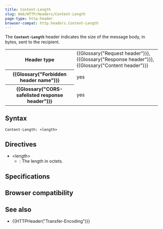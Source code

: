 ```yaml
---
title: Content-Length
slug: Web/HTTP/Headers/Content-Length
page-type: http-header
browser-compat: http.headers.Content-Length
---
```




The **`Content-Length`** header indicates the size of the message body, in bytes, sent to the recipient.

<table class="properties">
  <tbody>
    <tr>
      <th scope="row">Header type</th>
      <td>
        {{Glossary("Request header")}},
        {{Glossary("Response header")}},
        {{Glossary("Content header")}}
      </td>
    </tr>
    <tr>
      <th scope="row">{{Glossary("Forbidden header name")}}</th>
      <td>yes</td>
    </tr>
    <tr>
      <th scope="row">
        {{Glossary("CORS-safelisted response header")}}
      </th>
      <td>yes</td>
    </tr>
  </tbody>
</table>

## Syntax

```http
Content-Length: <length>
```

## Directives

- \<length>
  - : The length in octets.

## Specifications



## Browser compatibility



## See also

- {{HTTPHeader("Transfer-Encoding")}}
